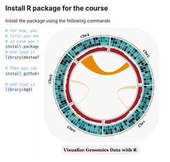 
## Install R package for the course

Install the package using the following commands  <img align="right" src="logo/github_physalia_dataviz_genomics.png" width=400>
```r
# for now, you can install the developmental version of ltc
# first you need to install the devtools package 
# in case you have not already installed
install.packages("devtools") 
# and load it
library(devtools)

# Then you can install the dev version of the ltc
install_github("loukesio/dataviz-genomicsdata")

# and load it
library(dgd)
```
